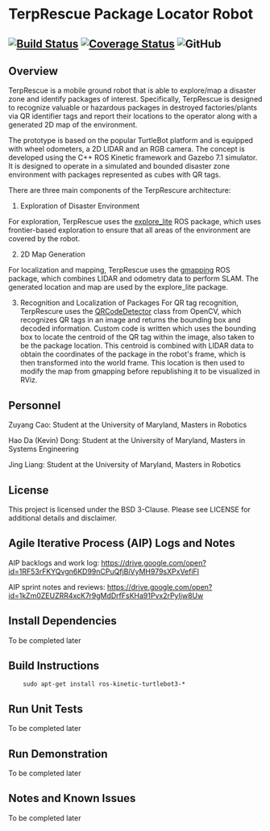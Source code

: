 # TerpRescue Package Locator Robot
[![Build Status](https://travis-ci.com/kdglider/terprescue.svg?branch=master)](https://travis-ci.com/kdglider/terprescue)
[![Coverage Status](https://coveralls.io/repos/github/kdglider/terprescue/badge.svg?branch=master)](https://coveralls.io/github/kdglider/terprescue?branch=master)
![GitHub](https://img.shields.io/github/license/kdglider/terprescue)
---


## Overview
TerpRescue is a mobile ground robot that is able to explore/map a disaster zone and identify packages of interest. Specifically, TerpRescue is designed to recognize valuable or hazardous packages in destroyed factories/plants via QR identifier tags and report their locations to the operator along with a generated 2D map of the environment.

The prototype is based on the popular TurtleBot platform and is equipped with wheel odometers, a 2D LIDAR and an RGB camera. The concept is developed using the C++ ROS Kinetic framework and Gazebo 7.1 simulator. It is designed to operate in a simulated and bounded disaster zone environment with packages represented as cubes with QR tags.

There are three main components of the TerpRescure architecture:

1) Exploration of Disaster Environment

For exploration, TerpRescue uses the [explore_lite](http://wiki.ros.org/explore_lite) ROS package, which uses frontier-based exploration to ensure that all areas of the environment are covered by the robot.

2) 2D Map Generation

For localization and mapping, TerpRescue uses the [gmapping](http://wiki.ros.org/gmapping) ROS package, which combines LIDAR and odometry data to perform SLAM. The generated location and map are used by the explore_lite package.

3) Recognition and Localization of Packages
For QR tag recognition, TerpRescure uses the [QRCodeDetector](https://docs.opencv.org/3.4/de/dc3/classcv_1_1QRCodeDetector.html) class from OpenCV, which recognizes QR tags in an image and returns the bounding box and decoded information. Custom code is written which uses the bounding box to locate the centroid of the QR tag within the image, also taken to be the package location. This centroid is combined with LIDAR data to obtain the coordinates of the package in the robot's frame, which is then transformed into the world frame. This location is then used to modify the map from gmapping before republishing it to be visualized in RViz.


## Personnel
Zuyang Cao: Student at the University of Maryland, Masters in Robotics

Hao Da (Kevin) Dong: Student at the University of Maryland, Masters in Systems Engineering

Jing Liang: Student at the University of Maryland, Masters in Robotics


## License
This project is licensed under the BSD 3-Clause. Please see LICENSE for additional details and disclaimer. 


## Agile Iterative Process (AIP) Logs and Notes
AIP backlogs and work log:
https://drive.google.com/open?id=1RF53rFKYQvgn6KD99nCPuQfjBiVyMH979sXPxVefiFI

AIP sprint notes and reviews:
https://drive.google.com/open?id=1kZm0ZEUZRR4xcK7r9gMdDrfFsKHa91Pvx2rPyIjw8Uw


## Install Dependencies
To be completed later


## Build Instructions
```
	sudo apt-get install ros-kinetic-turtlebot3-*
```

## Run Unit Tests
To be completed later


## Run Demonstration 
To be completed later


## Notes and Known Issues
To be completed later
